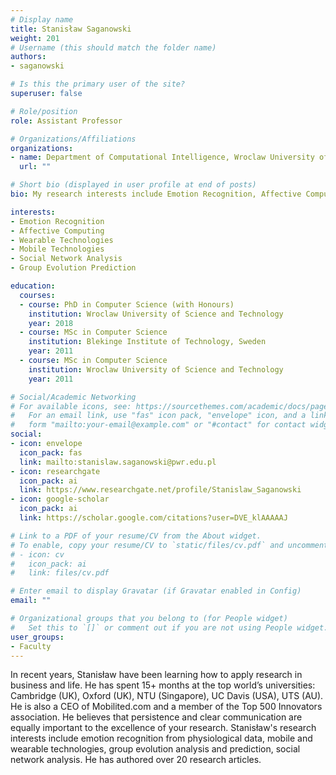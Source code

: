 ```yaml
---
# Display name
title: Stanisław Saganowski
weight: 201
# Username (this should match the folder name)
authors:
- saganowski

# Is this the primary user of the site?
superuser: false

# Role/position
role: Assistant Professor

# Organizations/Affiliations
organizations:
- name: Department of Computational Intelligence, Wroclaw University of Science and Technology
  url: ""

# Short bio (displayed in user profile at end of posts)
bio: My research interests include Emotion Recognition, Affective Computing and Group Evolution Prediction.

interests:
- Emotion Recognition 
- Affective Computing
- Wearable Technologies
- Mobile Technologies
- Social Network Analysis
- Group Evolution Prediction

education:
  courses:
  - course: PhD in Computer Science (with Honours)
    institution: Wroclaw University of Science and Technology
    year: 2018
  - course: MSc in Computer Science
    institution: Blekinge Institute of Technology, Sweden
    year: 2011
  - course: MSc in Computer Science
    institution: Wroclaw University of Science and Technology
    year: 2011

# Social/Academic Networking
# For available icons, see: https://sourcethemes.com/academic/docs/page-builder/#icons
#   For an email link, use "fas" icon pack, "envelope" icon, and a link in the
#   form "mailto:your-email@example.com" or "#contact" for contact widget.
social:
- icon: envelope
  icon_pack: fas
  link: mailto:stanislaw.saganowski@pwr.edu.pl
- icon: researchgate
  icon_pack: ai
  link: https://www.researchgate.net/profile/Stanislaw_Saganowski
- icon: google-scholar
  icon_pack: ai
  link: https://scholar.google.com/citations?user=DVE_klAAAAAJ

# Link to a PDF of your resume/CV from the About widget.
# To enable, copy your resume/CV to `static/files/cv.pdf` and uncomment the lines below.
# - icon: cv
#   icon_pack: ai
#   link: files/cv.pdf

# Enter email to display Gravatar (if Gravatar enabled in Config)
email: ""

# Organizational groups that you belong to (for People widget)
#   Set this to `[]` or comment out if you are not using People widget.
user_groups:
- Faculty
---
```

In recent years, Stanisław have been learning how to apply research in business and life. He has spent 15+ months at the top world’s universities: Cambridge (UK), Oxford (UK), NTU (Singapore), UC Davis (USA), UTS (AU). He is also a CEO of Mobilited.com and a member of the Top 500 Innovators association. He believes that persistence and clear communication are equally important to the excellence of your research.
Stanisław's research interests include emotion recognition from physiological data, mobile and wearable technologies, group evolution analysis and prediction, social network analysis. He has authored over 20 research articles.
